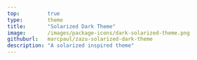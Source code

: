 ```yaml
---
top:         true
type:        theme
title:       "Solarized Dark Theme"
image:       /images/package-icons/dark-solarized-theme.png
githuburl:   marcpaul/zazu-solarized-dark-theme
description: "A solarized inspired theme"
---
```

